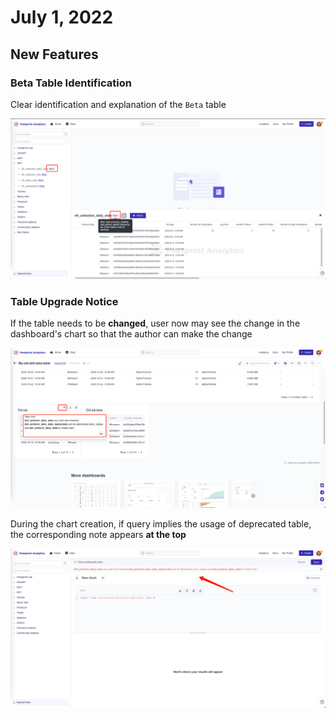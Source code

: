 # July 1, 2022

## New Features

### Beta Table Identification&#x20;

Clear identification and explanation of the `Beta` table

![](<../.gitbook/assets/image (3).png>)

### **Table Upgrade Notice**

If the table needs to be **changed**, user now may see the change in the dashboard's chart so that the author can make the change

![](<../.gitbook/assets/image (5).png>)

During the chart creation, if query implies the usage of deprecated table, the corresponding note appears **at the top**

![](<../.gitbook/assets/image (2).png>)

